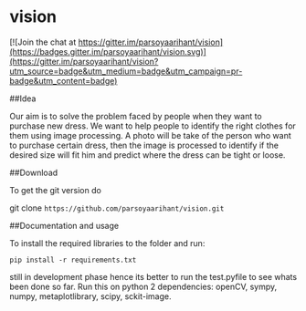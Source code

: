 # vision

[![Join the chat at https://gitter.im/parsoyaarihant/vision](https://badges.gitter.im/parsoyaarihant/vision.svg)](https://gitter.im/parsoyaarihant/vision?utm_source=badge&utm_medium=badge&utm_campaign=pr-badge&utm_content=badge)


##Idea

Our aim is to solve the problem faced by people when they want to purchase new dress. We want to help people to identify the right clothes for them using image processing. A photo will be take of the person who want to purchase certain dress, then the image is processed to identify if the desired size will fit him and predict where the dress can be tight or loose.

##Download

To get the git version do

git clone `https://github.com/parsoyaarihant/vision.git`

##Documentation and usage

To install the required libraries to the folder and run:

`pip install -r requirements.txt`

still in development phase hence its better to run the test.pyfile to see whats been done so far.
Run this on python 2 dependencies: openCV, sympy, numpy, metaplotlibrary, scipy, sckit-image.
